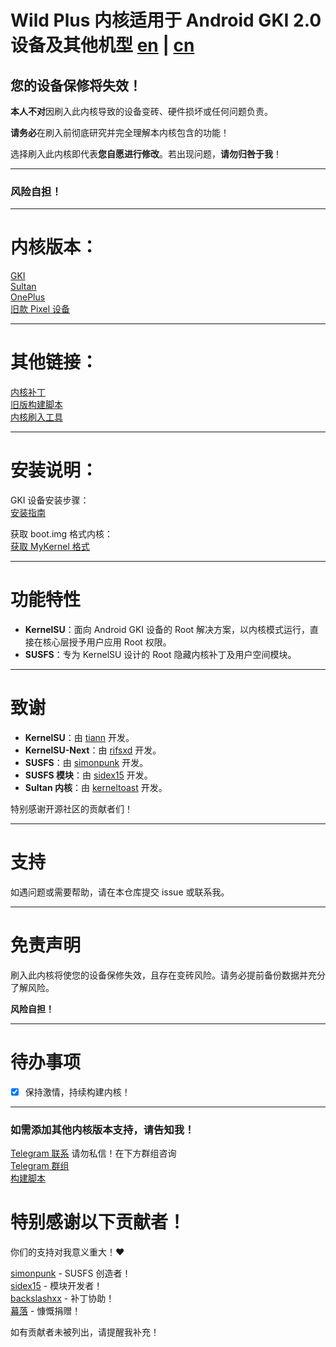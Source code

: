 # Wild Plus 内核适用于 Android GKI 2.0 设备及其他机型 [en](README.md) | [cn](README.cn.md)

## 您的设备保修将失效！

**本人不对**因刷入此内核导致的设备变砖、硬件损坏或任何问题负责。

**请务必**在刷入前彻底研究并完全理解本内核包含的功能！

选择刷入此内核即代表**您自愿进行修改**。若出现问题，**请勿归咎于我**！

---

### 风险自担！

---

# 内核版本：
 
[GKI](https://github.com/WildPlusKernel/GKI_KernelSU_SUSFS)  
[Sultan](https://github.com/WildPlusKernel/Sultan_KernelSU_SUSFS)  
[OnePlus](https://github.com/WildPlusKernel/OnePlus_KernelSU_SUSFS)  
[旧款 Pixel 设备](https://github.com/WildPlusKernel/Pixel_KernelSU_SUSFS)  

---

# 其他链接：

[内核补丁](https://github.com/WildPlusKernel/kernel_patches)  
[旧版构建脚本](https://github.com/TheWildJames/kernel_build_scripts)  
[内核刷入工具](https://github.com/capntrips/KernelFlasher/releases)  

---

# 安装说明：

GKI 设备安装步骤：  
[安装指南](https://kernelsu.org/guide/installation.html)

获取 boot.img 格式内核：  
[获取 MyKernel 格式](https://github.com/TheWildJames/Get_My_Kernel_Format)

---

# 功能特性

- **KernelSU**：面向 Android GKI 设备的 Root 解决方案，以内核模式运行，直接在核心层授予用户应用 Root 权限。
- **SUSFS**：专为 KernelSU 设计的 Root 隐藏内核补丁及用户空间模块。

---

# 致谢

- **KernelSU**：由 [tiann](https://github.com/tiann) 开发。
- **KernelSU-Next**：由 [rifsxd](https://github.com/rifsxd/KernelSU-Next) 开发。
- **SUSFS**：由 [simonpunk](https://gitlab.com/simonpunk/susfs4ksu.git) 开发。
- **SUSFS 模块**：由 [sidex15](https://github.com/sidex15) 开发。
- **Sultan 内核**：由 [kerneltoast](https://github.com/kerneltoast) 开发。

特别感谢开源社区的贡献者们！

---

# 支持

如遇问题或需要帮助，请在本仓库提交 issue 或联系我。

---

# 免责声明

刷入此内核将使您的设备保修失效，且存在变砖风险。请务必提前备份数据并充分了解风险。

**风险自担！**

---

# 待办事项

- [X] 保持激情，持续构建内核！

---

### 如需添加其他内核版本支持，请告知我！

[Telegram 联系](https://t.me/TheWildJames) 请勿私信！在下方群组咨询  
[Telegram 群组](https://t.me/wildpluskernel)  
[构建脚本](https://github.com/TheWildJames/kernel_build_scripts)

# 特别感谢以下贡献者！
你们的支持对我意义重大！❤️

[simonpunk](https://gitlab.com/simonpunk/susfs4ksu.git) - SUSFS 创造者！  
[sidex15](https://github.com/sidex15) - 模块开发者！  
[backslashxx](https://github.com/backslashxx) - 补丁协助！  
[幕落](https://github.com/MuLuo688) - 慷慨捐赠！  

如有贡献者未被列出，请提醒我补充！
